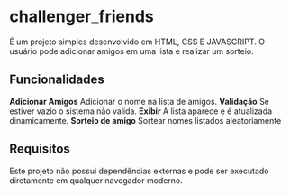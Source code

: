 # challenger_friends

É um projeto simples desenvolvido em HTML, CSS E JAVASCRIPT.
O usuário pode adicionar amigos em uma lista e realizar um sorteio.

## Funcionalidades
**Adicionar Amigos** Adicionar o nome na lista de amigos.
**Validação** Se estiver vazio o sistema não valida.
**Exibir** A lista aparece e é atualizada dinamicamente.
**Sorteio de amigo** Sortear nomes listados aleatoriamente

## Requisitos

Este projeto não possui dependências externas e pode ser executado diretamente em qualquer navegador moderno.
